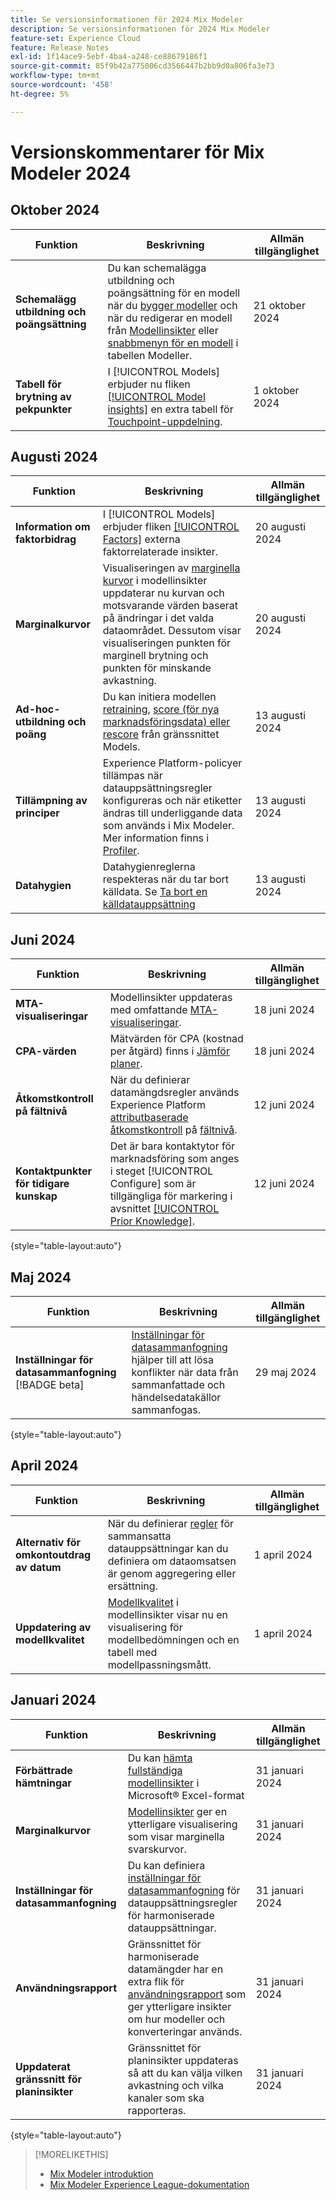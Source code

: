 ```yaml
---
title: Se versionsinformationen för 2024 Mix Modeler
description: Se versionsinformationen för 2024 Mix Modeler
feature-set: Experience Cloud
feature: Release Notes
exl-id: 1f14ace9-5ebf-4ba4-a248-ce88679186f1
source-git-commit: 85f9b42a775006cd3566447b2bb9d0a806fa3e73
workflow-type: tm+mt
source-wordcount: '458'
ht-degree: 5%

---
```


# Versionskommentarer för Mix Modeler 2024

## Oktober 2024

| Funktion | Beskrivning | Allmän tillgänglighet |
|---|---|---|
| **Schemalägg utbildning och poängsättning** | Du kan schemalägga utbildning och poängsättning för en modell när du [bygger modeller](/help/models/build.md#schedule) och när du redigerar en modell från [Modellinsikter](/help/models/insights.md#edit) eller [snabbmenyn för en modell](/help/models/overview.md#edit) i tabellen Modeller. | 21 oktober 2024 |
| **Tabell för brytning av pekpunkter** | I [!UICONTROL Models] erbjuder nu fliken [[!UICONTROL Model insights]](/help/models/insights.md#factors) en extra tabell för [Touchpoint-uppdelning](../models/insights.md#touchpoint-breakdown). | 1 oktober 2024 |

## Augusti 2024

| Funktion | Beskrivning | Allmän tillgänglighet |
|---|---|---|
| **Information om faktorbidrag** | I [!UICONTROL Models] erbjuder fliken [[!UICONTROL Factors]](/help/models/insights.md#factors) externa faktorrelaterade insikter. | 20 augusti 2024 |
| **Marginalkurvor** | Visualiseringen av [marginella kurvor](/help/models/insights.md#model-insights-1) i modellinsikter uppdaterar nu kurvan och motsvarande värden baserat på ändringar i det valda dataområdet. Dessutom visar visualiseringen punkten för marginell brytning och punkten för minskande avkastning. | 20 augusti 2024 |
| **Ad-hoc-utbildning och poäng** | Du kan initiera modellen [retraining](/help/models/overview.md#retrain), [score (för nya marknadsföringsdata) eller rescore](/help/models/overview.md#score-or-rescore) från gränssnittet Models. | 13 augusti 2024 |
| **Tillämpning av principer** | Experience Platform-policyer tillämpas när datauppsättningsregler konfigureras och när etiketter ändras till underliggande data som används i Mix Modeler. Mer information finns i [Profiler](../data-governance/policies.md). | 13 augusti 2024 |
| **Datahygien** | Datahygienreglerna respekteras när du tar bort källdata. Se [Ta bort en källdatauppsättning](../harmonize-data/dataset-rules.md#delete-a-source-dataset) | 13 augusti 2024 |

## Juni 2024

| Funktion | Beskrivning | Allmän tillgänglighet |
|---|---|---|
| **MTA-visualiseringar** | Modellinsikter uppdateras med omfattande [MTA-visualiseringar](../models/insights.md#attribution). | 18 juni 2024 |
| **CPA-värden** | Mätvärden för CPA (kostnad per åtgärd) finns i [Jämför planer](../plans/compare.md). | 18 juni 2024 |
| **Åtkomstkontroll på fältnivå** | När du definierar datamängdsregler används Experience Platform [attributbaserade åtkomstkontroll](https://experienceleague.adobe.com/en/docs/experience-platform/access-control/abac/overview) på [fältnivå](../harmonize-data/dataset-rules.md#field-level-access-control). | 12 juni 2024 |
| **Kontaktpunkter för tidigare kunskap** | Det är bara kontaktytor för marknadsföring som anges i steget [!UICONTROL Configure] som är tillgängliga för markering i avsnittet [[!UICONTROL Prior Knowledge]](../models/build.md). | 12 juni 2024 |

{style="table-layout:auto"}

## Maj 2024

| Funktion | Beskrivning | Allmän tillgänglighet |
|---|---|---|
| **Inställningar för datasammanfogning** [!BADGE beta] | [Inställningar för datasammanfogning](../harmonize-data/dataset-rules.md#data-merge-preferences) hjälper till att lösa konflikter när data från sammanfattade och händelsedatakällor sammanfogas. | 29 maj 2024 |

{style="table-layout:auto"}




## April 2024

| Funktion | Beskrivning | Allmän tillgänglighet |
|---|---|---|
| **Alternativ för omkontoutdrag av datum** | När du definierar [regler](../harmonize-data/dataset-rules.md) för sammansatta datauppsättningar kan du definiera om dataomsatsen är genom aggregering eller ersättning. | 1 april 2024 |
| **Uppdatering av modellkvalitet** | [Modellkvalitet](/help/models/insights.md) i modellinsikter visar nu en visualisering för modellbedömningen och en tabell med modellpassningsmått. | 1 april 2024 |


## Januari 2024

| Funktion | Beskrivning | Allmän tillgänglighet |
|---|---|---|
| **Förbättrade hämtningar** | Du kan [hämta fullständiga modellinsikter](../models/insights.md) i Microsoft® Excel-format | 31 januari 2024 |
| **Marginalkurvor** | [Modellinsikter](../models/insights.md) ger en ytterligare visualisering som visar marginella svarskurvor. | 31 januari 2024 |
| **Inställningar för datasammanfogning** | Du kan definiera [inställningar för datasammanfogning](../harmonize-data/dataset-rules.md#data-merge-preferences) för datauppsättningsregler för harmoniserade datauppsättningar. | 31 januari 2024 |
| **Användningsrapport** | Gränssnittet för harmoniserade datamängder har en extra flik för [användningsrapport](../harmonize-data/usage-report.md) som ger ytterligare insikter om hur modeller och konverteringar används. | 31 januari 2024 |
| **Uppdaterat gränssnitt för planinsikter** | Gränssnittet för planinsikter uppdateras så att du kan välja vilken avkastning och vilka kanaler som ska rapporteras. | 31 januari 2024 |

{style="table-layout:auto"}


>[!MORELIKETHIS]
>
>* [Mix Modeler introduktion](https://business.adobe.com/products/experience-platform/planning-and-measurement.html)
>* [Mix Modeler Experience League-dokumentation](https://experienceleague.adobe.com/en/docs/mix-modeler)
